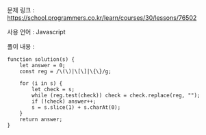 문제 링크 : https://school.programmers.co.kr/learn/courses/30/lessons/76502

사용 언어 : Javascript

풀이 내용 :

```
function solution(s) {
    let answer = 0;
    const reg = /\(\)|\[\]|\{\}/g;
    
    for (i in s) {
        let check = s;
        while (reg.test(check)) check = check.replace(reg, "");
        if (!check) answer++;
        s = s.slice(1) + s.charAt(0);
    }
    return answer;
}
```